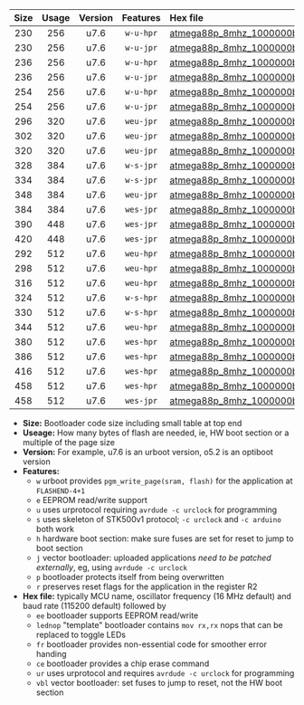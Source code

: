 |Size|Usage|Version|Features|Hex file|
|:-:|:-:|:-:|:-:|:--|
|230|256|u7.6|`w-u-hpr`|[atmega88p_8mhz_1000000bps_ur.hex](https://raw.githubusercontent.com/stefanrueger/urboot/main/atmega88p_8mhz_1000000bps_ur.hex)|
|230|256|u7.6|`w-u-jpr`|[atmega88p_8mhz_1000000bps_ur_vbl.hex](https://raw.githubusercontent.com/stefanrueger/urboot/main/atmega88p_8mhz_1000000bps_ur_vbl.hex)|
|236|256|u7.6|`w-u-hpr`|[atmega88p_8mhz_1000000bps_lednop_ur.hex](https://raw.githubusercontent.com/stefanrueger/urboot/main/atmega88p_8mhz_1000000bps_lednop_ur.hex)|
|236|256|u7.6|`w-u-jpr`|[atmega88p_8mhz_1000000bps_lednop_ur_vbl.hex](https://raw.githubusercontent.com/stefanrueger/urboot/main/atmega88p_8mhz_1000000bps_lednop_ur_vbl.hex)|
|254|256|u7.6|`w-u-hpr`|[atmega88p_8mhz_1000000bps_lednop_fr_ur.hex](https://raw.githubusercontent.com/stefanrueger/urboot/main/atmega88p_8mhz_1000000bps_lednop_fr_ur.hex)|
|254|256|u7.6|`w-u-jpr`|[atmega88p_8mhz_1000000bps_lednop_fr_ur_vbl.hex](https://raw.githubusercontent.com/stefanrueger/urboot/main/atmega88p_8mhz_1000000bps_lednop_fr_ur_vbl.hex)|
|296|320|u7.6|`weu-jpr`|[atmega88p_8mhz_1000000bps_ee_ur_vbl.hex](https://raw.githubusercontent.com/stefanrueger/urboot/main/atmega88p_8mhz_1000000bps_ee_ur_vbl.hex)|
|302|320|u7.6|`weu-jpr`|[atmega88p_8mhz_1000000bps_ee_lednop_ur_vbl.hex](https://raw.githubusercontent.com/stefanrueger/urboot/main/atmega88p_8mhz_1000000bps_ee_lednop_ur_vbl.hex)|
|320|320|u7.6|`weu-jpr`|[atmega88p_8mhz_1000000bps_ee_lednop_fr_ur_vbl.hex](https://raw.githubusercontent.com/stefanrueger/urboot/main/atmega88p_8mhz_1000000bps_ee_lednop_fr_ur_vbl.hex)|
|328|384|u7.6|`w-s-jpr`|[atmega88p_8mhz_1000000bps_vbl.hex](https://raw.githubusercontent.com/stefanrueger/urboot/main/atmega88p_8mhz_1000000bps_vbl.hex)|
|334|384|u7.6|`w-s-jpr`|[atmega88p_8mhz_1000000bps_lednop_vbl.hex](https://raw.githubusercontent.com/stefanrueger/urboot/main/atmega88p_8mhz_1000000bps_lednop_vbl.hex)|
|348|384|u7.6|`weu-jpr`|[atmega88p_8mhz_1000000bps_ee_lednop_fr_ce_ur_vbl.hex](https://raw.githubusercontent.com/stefanrueger/urboot/main/atmega88p_8mhz_1000000bps_ee_lednop_fr_ce_ur_vbl.hex)|
|384|384|u7.6|`wes-jpr`|[atmega88p_8mhz_1000000bps_ee_vbl.hex](https://raw.githubusercontent.com/stefanrueger/urboot/main/atmega88p_8mhz_1000000bps_ee_vbl.hex)|
|390|448|u7.6|`wes-jpr`|[atmega88p_8mhz_1000000bps_ee_lednop_vbl.hex](https://raw.githubusercontent.com/stefanrueger/urboot/main/atmega88p_8mhz_1000000bps_ee_lednop_vbl.hex)|
|420|448|u7.6|`wes-jpr`|[atmega88p_8mhz_1000000bps_ee_lednop_fr_vbl.hex](https://raw.githubusercontent.com/stefanrueger/urboot/main/atmega88p_8mhz_1000000bps_ee_lednop_fr_vbl.hex)|
|292|512|u7.6|`weu-hpr`|[atmega88p_8mhz_1000000bps_ee_ur.hex](https://raw.githubusercontent.com/stefanrueger/urboot/main/atmega88p_8mhz_1000000bps_ee_ur.hex)|
|298|512|u7.6|`weu-hpr`|[atmega88p_8mhz_1000000bps_ee_lednop_ur.hex](https://raw.githubusercontent.com/stefanrueger/urboot/main/atmega88p_8mhz_1000000bps_ee_lednop_ur.hex)|
|316|512|u7.6|`weu-hpr`|[atmega88p_8mhz_1000000bps_ee_lednop_fr_ur.hex](https://raw.githubusercontent.com/stefanrueger/urboot/main/atmega88p_8mhz_1000000bps_ee_lednop_fr_ur.hex)|
|324|512|u7.6|`w-s-hpr`|[atmega88p_8mhz_1000000bps.hex](https://raw.githubusercontent.com/stefanrueger/urboot/main/atmega88p_8mhz_1000000bps.hex)|
|330|512|u7.6|`w-s-hpr`|[atmega88p_8mhz_1000000bps_lednop.hex](https://raw.githubusercontent.com/stefanrueger/urboot/main/atmega88p_8mhz_1000000bps_lednop.hex)|
|344|512|u7.6|`weu-hpr`|[atmega88p_8mhz_1000000bps_ee_lednop_fr_ce_ur.hex](https://raw.githubusercontent.com/stefanrueger/urboot/main/atmega88p_8mhz_1000000bps_ee_lednop_fr_ce_ur.hex)|
|380|512|u7.6|`wes-hpr`|[atmega88p_8mhz_1000000bps_ee.hex](https://raw.githubusercontent.com/stefanrueger/urboot/main/atmega88p_8mhz_1000000bps_ee.hex)|
|386|512|u7.6|`wes-hpr`|[atmega88p_8mhz_1000000bps_ee_lednop.hex](https://raw.githubusercontent.com/stefanrueger/urboot/main/atmega88p_8mhz_1000000bps_ee_lednop.hex)|
|416|512|u7.6|`wes-hpr`|[atmega88p_8mhz_1000000bps_ee_lednop_fr.hex](https://raw.githubusercontent.com/stefanrueger/urboot/main/atmega88p_8mhz_1000000bps_ee_lednop_fr.hex)|
|458|512|u7.6|`wes-hpr`|[atmega88p_8mhz_1000000bps_ee_lednop_fr_ce.hex](https://raw.githubusercontent.com/stefanrueger/urboot/main/atmega88p_8mhz_1000000bps_ee_lednop_fr_ce.hex)|
|458|512|u7.6|`wes-jpr`|[atmega88p_8mhz_1000000bps_ee_lednop_fr_ce_vbl.hex](https://raw.githubusercontent.com/stefanrueger/urboot/main/atmega88p_8mhz_1000000bps_ee_lednop_fr_ce_vbl.hex)|

- **Size:** Bootloader code size including small table at top end
- **Useage:** How many bytes of flash are needed, ie, HW boot section or a multiple of the page size
- **Version:** For example, u7.6 is an urboot version, o5.2 is an optiboot version
- **Features:**
  + `w` urboot provides `pgm_write_page(sram, flash)` for the application at `FLASHEND-4+1`
  + `e` EEPROM read/write support
  + `u` uses urprotocol requiring `avrdude -c urclock` for programming
  + `s` uses skeleton of STK500v1 protocol; `-c urclock` and `-c arduino` both work
  + `h` hardware boot section: make sure fuses are set for reset to jump to boot section
  + `j` vector bootloader: uploaded applications *need to be patched externally*, eg, using `avrdude -c urclock`
  + `p` bootloader protects itself from being overwritten
  + `r` preserves reset flags for the application in the register R2
- **Hex file:** typically MCU name, oscillator frequency (16 MHz default) and baud rate (115200 default) followed by
  + `ee` bootloader supports EEPROM read/write
  + `lednop` "template" bootloader contains `mov rx,rx` nops that can be replaced to toggle LEDs
  + `fr` bootloader provides non-essential code for smoother error handing
  + `ce` bootloader provides a chip erase command
  + `ur` uses urprotocol and requires `avrdude -c urclock` for programming
  + `vbl` vector bootloader: set fuses to jump to reset, not the HW boot section
